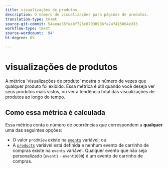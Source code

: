 ```yaml
---
title: visualizações de produtos
description: O número de visualizações para páginas de produtos.
translation-type: tm+mt
source-git-commit: 54aeaa35fea8f725c87030936fa24f415064e333
workflow-type: tm+mt
source-wordcount: '94'
ht-degree: 0%

---
```



# visualizações de produtos

A métrica &#39;visualizações de produto&#39; mostra o número de vezes que qualquer produto foi exibido. Essa métrica é útil quando você deseja ver seus produtos mais vistos, ou ver a tendência total das visualizações de produtos ao longo do tempo.

## Como essa métrica é calculada

Essa métrica conta o número de ocorrências que correspondem a **qualquer** uma das seguintes opções:

* O valor `prodView` existe na [`events`](/help/implement/vars/page-vars/events/events-overview.md) variável; ou
* A [`products`](/help/implement/vars/page-vars/products.md) variável está definida e nenhum evento de carrinho de compras existe na `events` variável. Qualquer evento que não seja personalizado (`event1` - `event1000`) é um evento de carrinho de compras.